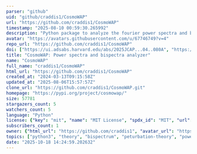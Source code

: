 ```yaml
---
parser: "github"
uid: "github/craddis1/CosmoWAP"
url: "https://github.com/craddis1/CosmoWAP"
timestamp: "2025-08-10 00:59:30.265992"
description: "Python package to analyze the fourier power spectra and bispectra with wide-separation, relativistic and primordial non-gaussian effects in large-scale structure Cosmology."
avatar: "https://avatars.githubusercontent.com/u/67746749?v=4"
repo_url: "https://github.com/craddis1/CosmoWAP"
doi: ["https://ui.adsabs.harvard.edu/abs/2025JCAP...04..080A", "https://ui.adsabs.harvard.edu/abs/2025ascl.soft07020A/abstract"]
title: "CosmoWAP: Power spectra and bispectra analyzer"
name: "CosmoWAP"
full_name: "craddis1/CosmoWAP"
html_url: "https://github.com/craddis1/CosmoWAP"
created_at: "2024-03-13T09:15:58Z"
updated_at: "2025-08-06T15:57:57Z"
clone_url: "https://github.com/craddis1/CosmoWAP.git"
homepage: "https://pypi.org/project/cosmowap/"
size: 57781
stargazers_count: 5
watchers_count: 5
language: "Python"
license: {"key": "mit", "name": "MIT License", "spdx_id": "MIT", "url": "https://api.github.com/licenses/mit", "node_id": "MDc6TGljZW5zZTEz"}
subscribers_count: 1
owner: {"html_url": "https://github.com/craddis1", "avatar_url": "https://avatars.githubusercontent.com/u/67746749?v=4", "login": "craddis1", "type": "User"}
topics: ["python3", "theory", "bispectrum", "peturbation-theory", "powerspectrum", "cosmology", "forecasting", "large-scale-structure-cosmology"]
date: "2025-10-18 14:24:59.202632"
---
```

